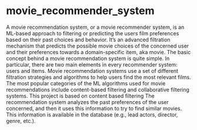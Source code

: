 # movie_recommender_system
A movie recommendation system, or a movie recommender system, is an ML-based approach to filtering or predicting the users film preferences based on their past choices and behavior. It’s an advanced filtration mechanism that predicts the possible movie choices of the concerned user and their preferences towards a domain-specific item, aka movie.
The basic concept behind a movie recommendation system is quite simple. In particular, there are two main elements in every recommender system: users and items.
Movie recommendation systems use a set of different filtration strategies and algorithms to help users find the most relevant films. The most popular categories of the ML algorithms used for movie recommendations include content-based filtering and collaborative filtering systems.
This project is based on content based filtering
The recommendation system analyzes the past preferences of the user concerned, and then it uses this information to try to find similar movies. This information is available in the database (e.g., lead actors, director, genre, etc.). 

